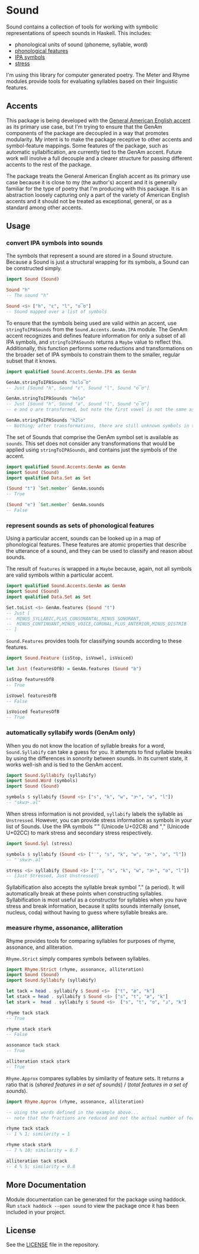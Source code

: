 # Sound

Sound contains a collection of tools for working with symbolic representations
of speech sounds in Haskell. This includes:

- phonological units of sound (phoneme, syllable, word)
- [phonological features](https://en.wikipedia.org/wiki/Distinctive_feature)
- [IPA symbols](https://en.wikipedia.org/wiki/International_Phonetic_Alphabet)
- [stress](https://en.wikipedia.org/wiki/Stress_(linguistics))

I'm using this library for computer generated poetry. The Meter and Rhyme
modules provide tools for evaluating syllables based on their linguistic
features.

## Accents

This package is being developed with the [General American English 
accent](https://en.wikipedia.org/wiki/General_American_English) as its
primary use case, but I'm trying to ensure that the GenAm components of the
package are decoupled in a way that promotes modularity. My intent is to make
the package receptive to other accents and symbol-feature mappings. Some
features of the package, such as automatic syllabification, are currently tied
to the GenAm accent. Future work will involve a full decouple and a clearer
structure for passing different accents to the rest of the package.

The package treats the General American English accent as its primary use case
because it is close to my (the author's) accent and it is generally familiar for
the type of poetry that I'm producing with this package. It is an abstraction
loosely capturing only a part of the variety of American English accents and it
should not be treated as exceptional, general, or as a standard among other
accents.

## Usage

### convert IPA symbols into sounds

The symbols that represent a sound are stored in a Sound structure. Because a
Sound is just a structural wrapping for its symbols, a Sound can be constructed
simply.

```haskell
import Sound (Sound)

Sound "h"
-- The sound "h"

Sound <$> ["h", "ɛ", "l", "o͡ʊ"]
-- Sound mapped over a list of symbols
```

To ensure that the symbols being used are valid within an accent, use
`stringToIPASounds` from the `Sound.Accents.GenAm.IPA` module. The GenAm accent
recognizes and defines feature information for only a subset of all IPA symbols,
and `stringToIPASounds` returns a `Maybe` value to reflect this. Additionally, 
this function performs some reductions and transformations on the broader set of
IPA symbols to constrain them to the smaller, regular subset that it knows.

```haskell
import qualified Sound.Accents.GenAm.IPA as GenAm

GenAm.stringToIPASounds "hɛlo͡ʊ"
-- Just [Sound "h", Sound "ɛ", Sound "l", Sound "o͡ʊ"]

GenAm.stringToIPASounds "helo"
-- Just [Sound "h", Sound "ə", Sound "l", Sound "o͡ʊ"]
-- e and o are transformed, but note the first vowel is not the same as above

GenAm.stringToIPASounds "h2lo"
-- Nothing; after transformations, there are still unknown symbols in the string
```

The set of Sounds that comprise the GenAm symbol set is available as `sounds`.
This set does not consider any transformations that would be applied using
`stringToIPASounds`, and contains just the symbols of the accent.

```haskell
import qualified Sound.Accents.GenAm as GenAm
import Sound (Sound)
import qualified Data.Set as Set

(Sound "t") `Set.member` GenAm.sounds
-- True

(Sound "e") `Set.member` GenAm.sounds
-- False
```

### represent sounds as sets of phonological features

Using a particular accent, sounds can be looked up in a map of phonological
features. These features are atomic properties that describe the utterance of a
sound, and they can be used to classify and reason about sounds.

The result of `features` is wrapped in a `Maybe` because, again, not all symbols
are valid symbols within a particular accent.

```haskell
import qualified Sound.Accents.GenAm as GenAm
import Sound (Sound)
import qualified Data.Set as Set

Set.toList <$> GenAm.features (Sound "t")
-- Just [
--  MINUS_SYLLABIC,PLUS_CONSONANTAL,MINUS_SONORANT,
--  MINUS_CONTINUANT,MINUS_VOICE,CORONAL,PLUS_ANTERIOR,MINUS_DISTRIB
-- ]
```

`Sound.Features` provides tools for classifying sounds according to these
features.

```haskell
import Sound.Feature (isStop, isVowel, isVoiced)

let Just (featuresOfB) = GenAm.features (Sound "b")

isStop featuresOfB
-- True

isVowel featuresOfB
-- False

isVoiced featuresOfB
-- True
```

### automatically syllabify words (GenAm only)

When you do not know the location of syllable breaks for a word,
`Sound.Syllabify` can take a guess for you. It attempts to find syllable breaks
by using the differences in sonority between sounds. In its current state, it
works well-ish and is tied to the GenAm accent.

```haskell
import Sound.Syllabify (syllabify)
import Sound.Word (symbols)
import Sound (Sound)

symbols $ syllabify (Sound <$> ["s", "k", "w", "ɜ˞", "ə", "l"])
-- "skwɜ˞.əl"
```

When stress information is not provided, `syllabify` labels the syllable as
`Unstressed`. However, you can provide stress information as symbols in your
list of Sounds. Use the IPA symbols "ˈ" (Unicode U+02C8) and "ˌ" (Unicode
U+02CC) to mark stress and secondary stress respectively.

```haskell
import Sound.Syl (stress)

symbols $ syllabify (Sound <$> ["ˈ", "s", "k", "w", "ɜ˞", "ə", "l"])
-- "ˈskwɜ˞.əl"

stress <$> syllabify (Sound <$> ["ˈ", "s", "k", "w", "ɜ˞", "ə", "l"])
-- [Just Stressed, Just Unstressed]
```

Syllabification also accepts the syllable break symbol "." (a period). It will
automatically break at these points when constructing syllables. Syllabification
is most useful as a constructor for syllables when you have stress and break 
information, because it splits sounds internally (onset, nucleus, coda) without
having to guess where syllable breaks are.

### measure rhyme, assonance, alliteration

Rhyme provides tools for comparing syllables for purposes of rhyme,
assonance, and alliteration.

`Rhyme.Strict` simply compares symbols between syllables. 

```haskell
import Rhyme.Strict (rhyme, assonance, alliteration)
import Sound (Sound)
import Sound.Syllabify (syllabify)

let tack = head . syllabify $ Sound <$>  ["t", "æ", "k"]
let stack = head . syllabify $ Sound <$> ["s", "t", "æ", "k"]
let stark =  head . syllabify $ Sound <$>  ["s", "t", "ɑ", "ɹ", "k"]

rhyme tack stack
-- True

rhyme stack stark
-- False

assonance tack stack
-- True

alliteration stack stark
-- True
```

`Rhyme.Approx` compares syllables by similarity of feature sets. It returns a
ratio that is (_shared features in a set of sounds_) / (_total features in a set
of sounds_).

```haskell
import Rhyme.Approx (rhyme, assonance, alliteration)

-- using the words defined in the example above...
-- note that the fractions are reduced and not the actual number of features

rhyme tack stack
-- 1 % 1; similarity = 1

rhyme stack stark
-- 7 % 10; similarity = 0.7

alliteration tack stack
-- 4 % 5; similarity = 0.8
```

## More Documentation

Module documentation can be generated for the package using haddock.
Run `stack haddock --open sound` to view the package once it has been included
in your project.

## License

See the [LICENSE](https://github.com/bnspalding/sound/blob/master/LICENSE) file in the repository.
